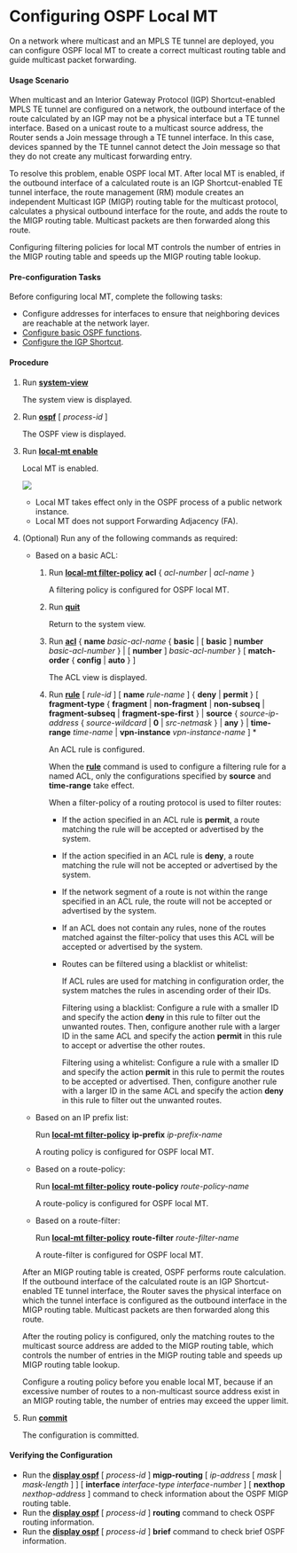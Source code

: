 Configuring OSPF Local MT
=========================

On a network where multicast and an MPLS TE tunnel are deployed, you can configure OSPF local MT to create a correct multicast routing table and guide multicast packet forwarding.

#### Usage Scenario

When multicast and an Interior Gateway Protocol (IGP) Shortcut-enabled MPLS TE tunnel are configured on a network, the outbound interface of the route calculated by an IGP may not be a physical interface but a TE tunnel interface. Based on a unicast route to a multicast source address, the Router sends a Join message through a TE tunnel interface. In this case, devices spanned by the TE tunnel cannot detect the Join message so that they do not create any multicast forwarding entry.

To resolve this problem, enable OSPF local MT. After local MT is enabled, if the outbound interface of a calculated route is an IGP Shortcut-enabled TE tunnel interface, the route management (RM) module creates an independent Multicast IGP (MIGP) routing table for the multicast protocol, calculates a physical outbound interface for the route, and adds the route to the MIGP routing table. Multicast packets are then forwarded along this route.

Configuring filtering policies for local MT controls the number of entries in the MIGP routing table and speeds up the MIGP routing table lookup.


#### Pre-configuration Tasks

Before configuring local MT, complete the following tasks:

* Configure addresses for interfaces to ensure that neighboring devices are reachable at the network layer.
* [Configure basic OSPF functions](dc_vrp_ospf_cfg_0003.html).
* [Configure the IGP Shortcut](dc_vrp_te-p2p_cfg_0034.html).

#### Procedure

1. Run [**system-view**](cmdqueryname=system-view)
   
   
   
   The system view is displayed.
2. Run [**ospf**](cmdqueryname=ospf) [ *process-id* ]
   
   
   
   The OSPF view is displayed.
3. Run [**local-mt enable**](cmdqueryname=local-mt+enable)
   
   
   
   Local MT is enabled.
   
   
   
   ![](../../../../public_sys-resources/note_3.0-en-us.png) 
   * Local MT takes effect only in the OSPF process of a public network instance.
   * Local MT does not support Forwarding Adjacency (FA).
4. (Optional) Run any of the following commands as required:
   
   
   * Based on a basic ACL:
     1. Run [**local-mt filter-policy**](cmdqueryname=local-mt+filter-policy) **acl** { *acl-number* | *acl-name* }
        
        A filtering policy is configured for OSPF local MT.
     2. Run [**quit**](cmdqueryname=quit)
        
        Return to the system view.
     3. Run [**acl**](cmdqueryname=acl) { **name** *basic-acl-name* { **basic** | [ **basic** ] **number** *basic-acl-number* } | [ **number** ] *basic-acl-number* } [ **match-order** { **config** | **auto** } ]
        
        The ACL view is displayed.
     4. Run [**rule**](cmdqueryname=rule) [ *rule-id* ] [ **name** *rule-name* ] { **deny** | **permit** } [ **fragment-type** { **fragment** | **non-fragment** | **non-subseq** | **fragment-subseq** | **fragment-spe-first** } | **source** { *source-ip-address* { *source-wildcard* | **0** | *src-netmask* } | **any** } | **time-range** *time-name* | **vpn-instance** *vpn-instance-name* ] \*
        
        An ACL rule is configured.
        
        When the [**rule**](cmdqueryname=rule) command is used to configure a filtering rule for a named ACL, only the configurations specified by **source** and **time-range** take effect.
        
        When a filter-policy of a routing protocol is used to filter routes:
        + If the action specified in an ACL rule is **permit**, a route matching the rule will be accepted or advertised by the system.
        + If the action specified in an ACL rule is **deny**, a route matching the rule will not be accepted or advertised by the system.
        + If the network segment of a route is not within the range specified in an ACL rule, the route will not be accepted or advertised by the system.
        + If an ACL does not contain any rules, none of the routes matched against the filter-policy that uses this ACL will be accepted or advertised by the system.
        + Routes can be filtered using a blacklist or whitelist:
          
          If ACL rules are used for matching in configuration order, the system matches the rules in ascending order of their IDs.
          
          Filtering using a blacklist: Configure a rule with a smaller ID and specify the action **deny** in this rule to filter out the unwanted routes. Then, configure another rule with a larger ID in the same ACL and specify the action **permit** in this rule to accept or advertise the other routes.
          
          Filtering using a whitelist: Configure a rule with a smaller ID and specify the action **permit** in this rule to permit the routes to be accepted or advertised. Then, configure another rule with a larger ID in the same ACL and specify the action **deny** in this rule to filter out the unwanted routes.
   * Based on an IP prefix list:
     
     Run [**local-mt filter-policy**](cmdqueryname=local-mt+filter-policy) **ip-prefix** *ip-prefix-name*
     
     A routing policy is configured for OSPF local MT.
   * Based on a route-policy:
     
     Run [**local-mt filter-policy**](cmdqueryname=local-mt+filter-policy) **route-policy** *route-policy-name*
     
     A route-policy is configured for OSPF local MT.
   * Based on a route-filter:
     
     Run [**local-mt filter-policy**](cmdqueryname=local-mt+filter-policy) **route-filter** *route-filter-name*
     
     A route-filter is configured for OSPF local MT.
   
   After an MIGP routing table is created, OSPF performs route calculation. If the outbound interface of the calculated route is an IGP Shortcut-enabled TE tunnel interface, the Router saves the physical interface on which the tunnel interface is configured as the outbound interface in the MIGP routing table. Multicast packets are then forwarded along this route.
   
   After the routing policy is configured, only the matching routes to the multicast source address are added to the MIGP routing table, which controls the number of entries in the MIGP routing table and speeds up MIGP routing table lookup.
   
   Configure a routing policy before you enable local MT, because if an excessive number of routes to a non-multicast source address exist in an MIGP routing table, the number of entries may exceed the upper limit.
5. Run [**commit**](cmdqueryname=commit)
   
   
   
   The configuration is committed.

#### Verifying the Configuration

* Run the [**display ospf**](cmdqueryname=display+ospf) [ *process-id* ] **migp-routing** [ *ip-address* [ *mask* | *mask-length* ] ] [ **interface** *interface-type* *interface-number* ] [ **nexthop** *nexthop-address* ] command to check information about the OSPF MIGP routing table.
* Run the [**display ospf**](cmdqueryname=display+ospf) [ *process-id* ] **routing** command to check OSPF routing information.
* Run the [**display ospf**](cmdqueryname=display+ospf) [ *process-id* ] **brief** command to check brief OSPF information.